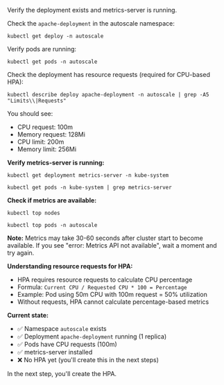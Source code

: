 Verify the deployment exists and metrics-server is running.

Check the `apache-deployment` in the autoscale namespace:

`kubectl get deploy -n autoscale`

Verify pods are running:

`kubectl get pods -n autoscale`

Check the deployment has resource requests (required for CPU-based HPA):

`kubectl describe deploy apache-deployment -n autoscale | grep -A5 "Limits\\|Requests"`

You should see:
- CPU request: 100m
- Memory request: 128Mi
- CPU limit: 200m
- Memory limit: 256Mi

**Verify metrics-server is running:**

`kubectl get deployment metrics-server -n kube-system`

`kubectl get pods -n kube-system | grep metrics-server`

**Check if metrics are available:**

`kubectl top nodes`

`kubectl top pods -n autoscale`

**Note:** Metrics may take 30-60 seconds after cluster start to become available. If you see "error: Metrics API not available", wait a moment and try again.

**Understanding resource requests for HPA:**
- HPA requires resource requests to calculate CPU percentage
- Formula: `Current CPU / Requested CPU * 100 = Percentage`
- Example: Pod using 50m CPU with 100m request = 50% utilization
- Without requests, HPA cannot calculate percentage-based metrics

**Current state:**
- ✅ Namespace `autoscale` exists
- ✅ Deployment `apache-deployment` running (1 replica)
- ✅ Pods have CPU requests (100m)
- ✅ metrics-server installed
- ❌ No HPA yet (you'll create this in the next steps)

In the next step, you'll create the HPA.
